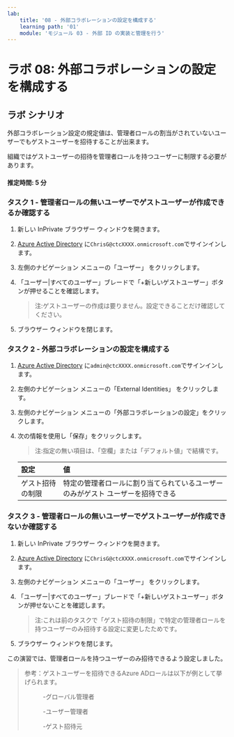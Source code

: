 ```yaml
---
lab:
    title: '08 - 外部コラボレーションの設定を構成する'
    learning path: '01'
    module: 'モジュール 03 - 外部 ID の実装と管理を行う'
---
```


# ラボ 08: 外部コラボレーションの設定を構成する

## ラボ シナリオ

外部コラボレーション設定の規定値は、管理者ロールの割当がされていないユーザーでもゲストユーザーを招待することが出来ます。

組織ではゲストユーザーの招待を管理者ロールを持つユーザーに制限する必要があります。

#### 推定時間: 5 分

### タスク 1 - 管理者ロールの無いユーザーでゲストユーザーが作成できるか確認する

1. 新しい InPrivate ブラウザー ウィンドウを開きます。

2. [Azure Active Directory]( https://portal.azure.com/#blade/Microsoft_AAD_IAM/ActiveDirectoryMenuBlade/Overview) に`ChrisG@ctcXXXX.onmicrosoft.com`でサインインします。

3. 左側のナビゲーション メニューの「ユーザー」 をクリックします。

4. 「ユーザー|すべてのユーザー」ブレードで「+新しいゲストユーザー」ボタンが押せることを確認します。

   > 注:ゲストユーザーの作成は要りません。設定できることだけ確認してください。

5. ブラウザー ウィンドウを閉じます。



### タスク 2 - 外部コラボレーションの設定を構成する

1. [Azure Active Directory]( https://portal.azure.com/#blade/Microsoft_AAD_IAM/ActiveDirectoryMenuBlade/Overview) に`admin@ctcXXXX.onmicrosoft.com`でサインインします。

2. 左側のナビゲーション メニューの「External Identities」 をクリックします。

3. 左側のナビゲーション メニューの「外部コラボレーションの設定」をクリックします。

4. 次の情報を使用し「保存」をクリックします。

   > 注:指定の無い項目は、「空欄」または「デフォルト値」で結構です。

   | 設定             | 値                                                           |
   | :--------------- | :----------------------------------------------------------- |
   | ゲスト招待の制限 | 特定の管理者ロールに割り当てられているユーザーのみがゲスト ユーザーを招待できる |



### タスク 3 - 管理者ロールの無いユーザーでゲストユーザーが作成できないか確認する

1. 新しい InPrivate ブラウザー ウィンドウを開きます。

2. [Azure Active Directory](https://portal.azure.com/#blade/Microsoft_AAD_IAM/ActiveDirectoryMenuBlade/Overview) に`ChrisG@ctcXXXX.onmicrosoft.com`でサインインします。

3. 左側のナビゲーション メニューの「ユーザー」 をクリックします。

4. 「ユーザー|すべてのユーザー」ブレードで「+新しいゲストユーザー」ボタンが押せないことを確認します。

   > 注:これは前のタスクで「ゲスト招待の制限」で特定の管理者ロールを持つユーザーのみ招待する設定に変更したためです。

5. ブラウザー ウィンドウを閉じます。



この演習では、管理者ロールを持つユーザーのみ招待できるよう設定しました。

> 参考：ゲストユーザーを招待できるAzure ADロールは以下が例として挙げられます。
>
> 　　　-グローバル管理者
>
> 　　　-ユーザー管理者
>
> 　　　-ゲスト招待元

